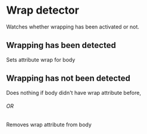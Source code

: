 # Wrap detector
 Watches whether wrapping has been activated or not.

## Wrapping has been detected
 Sets attribute wrap for body

## Wrapping has not been detected
 Does nothing if body didn't have wrap attribute before,

###### OR
                    
 Removes wrap attribute from body
